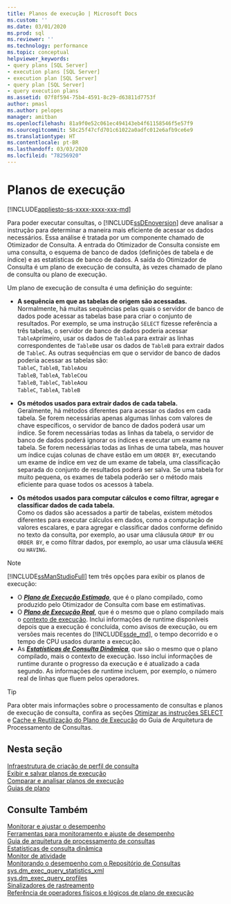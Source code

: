 ```yaml
---
title: Planos de execução | Microsoft Docs
ms.custom: ''
ms.date: 03/01/2020
ms.prod: sql
ms.reviewer: ''
ms.technology: performance
ms.topic: conceptual
helpviewer_keywords:
- query plans [SQL Server]
- execution plans [SQL Server]
- execution plan [SQL Server]
- query plan [SQL Server]
- query execution plans
ms.assetid: 07f8f594-75b4-4591-8c29-d63811d7753f
author: pmasl
ms.author: pelopes
manager: amitban
ms.openlocfilehash: 81a9f0e52c061ec494143eb4f61158546f5e57f9
ms.sourcegitcommit: 58c25f47cfd701c61022a0adfc012e6afb9ce6e9
ms.translationtype: HT
ms.contentlocale: pt-BR
ms.lasthandoff: 03/03/2020
ms.locfileid: "78256920"
---
```

# <a name="execution-plans"></a>Planos de execução
[!INCLUDE[appliesto-ss-xxxx-xxxx-xxx-md](../../includes/appliesto-ss-xxxx-xxxx-xxx-md.md)]

Para poder executar consultas, o [!INCLUDE[ssDEnoversion](../../includes/ssdenoversion-md.md)] deve analisar a instrução para determinar a maneira mais eficiente de acessar os dados necessários. Essa análise é tratada por um componente chamado de Otimizador de Consulta. A entrada do Otimizador de Consulta consiste em uma consulta, o esquema de banco de dados (definições de tabela e de índice) e as estatísticas de banco de dados. A saída do Otimizador de Consulta é um plano de execução de consulta, às vezes chamado de plano de consulta ou plano de execução.   

Um plano de execução de consulta é uma definição do seguinte: 

- **A sequência em que as tabelas de origem são acessadas.**  
  Normalmente, há muitas sequências pelas quais o servidor de banco de dados pode acessar as tabelas base para criar o conjunto de resultados. Por exemplo, se uma instrução `SELECT` fizesse referência a três tabelas, o servidor de banco de dados poderia acessar `TableA`primeiro, usar os dados de `TableA` para extrair as linhas correspondentes de `TableB`e usar os dados de `TableB` para extrair dados de `TableC`. As outras sequências em que o servidor de banco de dados poderia acessar as tabelas são:  
  `TableC`, `TableB`, `TableA`ou  
  `TableB`, `TableA`, `TableC`ou  
  `TableB`, `TableC`, `TableA`ou  
  `TableC`, `TableA`, `TableB`  

- **Os métodos usados para extrair dados de cada tabela.**  
  Geralmente, há métodos diferentes para acessar os dados em cada tabela. Se forem necessárias apenas algumas linhas com valores de chave específicos, o servidor de banco de dados poderá usar um índice. Se forem necessárias todas as linhas da tabela, o servidor de banco de dados poderá ignorar os índices e executar um exame na tabela. Se forem necessárias todas as linhas de uma tabela, mas houver um índice cujas colunas de chave estão em um `ORDER BY`, executando um exame de índice em vez de um exame de tabela, uma classificação separada do conjunto de resultados poderá ser salva. Se uma tabela for muito pequena, os exames de tabela poderão ser o método mais eficiente para quase todos os acessos à tabela.
  
- **Os métodos usados para computar cálculos e como filtrar, agregar e classificar dados de cada tabela.**  
  Como os dados são acessados a partir de tabelas, existem métodos diferentes para executar cálculos em dados, como a computação de valores escalares, e para agregar e classificar dados conforme definido no texto da consulta, por exemplo, ao usar uma cláusula `GROUP BY` ou `ORDER BY`, e como filtrar dados, por exemplo, ao usar uma cláusula `WHERE` ou `HAVING`.

> [!NOTE]
> [!INCLUDE[ssManStudioFull](../../includes/ssmanstudiofull-md.md)] tem três opções para exibir os planos de execução:        
> -  O ***[Plano de Execução Estimado](../../relational-databases/performance/display-the-estimated-execution-plan.md)***, que é o plano compilado, como produzido pelo Otimizador de Consulta com base em estimativas.        
> -  O ***[Plano de Execução Real](../../relational-databases/performance/display-an-actual-execution-plan.md)***, que é o mesmo que o plano compilado mais o [contexto de execução](../../relational-databases/query-processing-architecture-guide.md#execution-plan-caching-and-reuse). Inclui informações de runtime disponíveis depois que a execução é concluída, como avisos de execução, ou em versões mais recentes do [!INCLUDE[ssde_md](../../includes/ssde_md.md)], o tempo decorrido e o tempo de CPU usados durante a execução.        
> -  As ***[Estatísticas de Consulta Dinâmica](../../relational-databases/performance/live-query-statistics.md)***, que são o mesmo que o plano compilado, mais o contexto de execução. Isso inclui informações de runtime durante o progresso da execução e é atualizado a cada segundo. As informações de runtime incluem, por exemplo, o número real de linhas que fluem pelos operadores.       

> [!TIP]
> Para obter mais informações sobre o processamento de consultas e planos de execução de consulta, confira as seções [Otimizar as instruções SELECT](../../relational-databases/query-processing-architecture-guide.md#optimizing-select-statements) e [Cache e Reutilização do Plano de Execução](../../relational-databases/query-processing-architecture-guide.md#execution-plan-caching-and-reuse) do Guia de Arquitetura de Processamento de Consultas.

## <a name="in-this-section"></a>Nesta seção  
[Infraestrutura de criação de perfil de consulta](../../relational-databases/performance/query-profiling-infrastructure.md)     
[Exibir e salvar planos de execução](../../relational-databases/performance/display-and-save-execution-plans.md)     
[Comparar e analisar planos de execução](../../relational-databases/performance/compare-and-analyze-execution-plans.md)     
[Guias de plano](../../relational-databases/performance/plan-guides.md)     

## <a name="see-also"></a>Consulte Também  
[Monitorar e ajustar o desempenho](../../relational-databases/performance/monitor-and-tune-for-performance.md)     
[Ferramentas para monitoramento e ajuste de desempenho](../../relational-databases/performance/performance-monitoring-and-tuning-tools.md)     
[Guia de arquitetura de processamento de consultas](../../relational-databases/query-processing-architecture-guide.md)    
[Estatísticas de consulta dinâmica](../../relational-databases/performance/live-query-statistics.md)     
[Monitor de atividade](../../relational-databases/performance-monitor/activity-monitor.md)     
[Monitorando o desempenho com o Repositório de Consultas](../../relational-databases/performance/monitoring-performance-by-using-the-query-store.md)     
[sys.dm_exec_query_statistics_xml](../../relational-databases/system-dynamic-management-views/sys-dm-exec-query-statistics-xml-transact-sql.md)     
[sys.dm_exec_query_profiles](../../relational-databases/system-dynamic-management-views/sys-dm-exec-query-profiles-transact-sql.md)     
[Sinalizadores de rastreamento](../../t-sql/database-console-commands/dbcc-traceon-trace-flags-transact-sql.md)    
[Referência de operadores físicos e lógicos de plano de execução](../../relational-databases/showplan-logical-and-physical-operators-reference.md)
